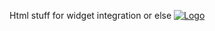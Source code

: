 Html stuff for widget integration or else
[![Logo](https://maxmugen.github.io/html_widgets/03%-%Mugen%Lighting%Logo%V03.png)](https://linktr.ee/maxmugen/)
